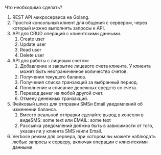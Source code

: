 Что необходимо сделать?
 
1.  REST API микросервиса на Golang.
2. Простой консольный клиент для общения с сервером, через который можно выполнять запросы к API.
3. API для CRUD операций с клиентскими данными.
    1. Create user
    2. Update user
    3. Read user
    4. Delete user
4. API для работы с лицевым счетом:
    1.  Добавление и закрытие лицевого счета клиента. У клиента может быть неограниченное количество счетов.
    2. Получения текущего баланса.
    3. Получения списка транзакций за выбранный период.
    4. Пополнение и списание денежных средств со счета.
    5. Перевод денег на любой другой счет.
    6. Отмену денежных транзакций.
5. Фейковый шлюз для отправки SMSи Email уведомлений об изменении баланса.
    1. Вместо реальной отправки сделайте вывод в консоли в видеSMS: some text или EMAIL: some text
    2. Рассылка уведомлений должна быть в зависимости от того, указан ли у клиента SMS и/или Email.
6. Verbose режим для сервера, при котором вы можете наблюдать любые запросы к серверу, включая операции с клиентскими данными.
